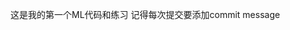 <!--
 * @Descripttion: 
 * @version: 
 * @Author: 王远昭
 * @Date: 2022-09-08 14:50:50
 * @LastEditors: 王远昭
 * @LastEditTime: 2022-09-08 14:57:42
-->
这是我的第一个ML代码和练习
记得每次提交要添加commit message